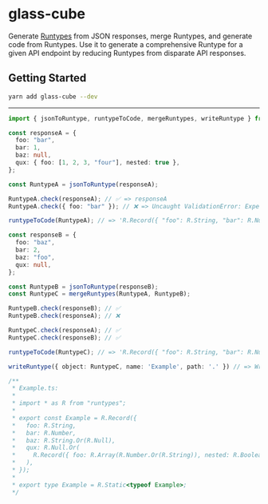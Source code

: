 # glass-cube

Generate [Runtypes](https://github.com/pelotom/runtypes) from JSON responses, merge Runtypes, and generate code from Runtypes. Use it to generate a comprehensive Runtype for a given API endpoint by reducing Runtypes from disparate API responses.

## Getting Started

```sh
yarn add glass-cube --dev
```

-----

```ts
import { jsonToRuntype, runtypeToCode, mergeRuntypes, writeRuntype } from "glass-cube";

const responseA = {
  foo: "bar",
  bar: 1,
  baz: null,
  qux: { foo: [1, 2, 3, "four"], nested: true },
};

const RuntypeA = jsonToRuntype(responseA);

RuntypeA.check(responseA); // ✅ => responseA
RuntypeA.check({ foo: "bar" }); // ❌ => Uncaught ValidationError: Expected number, but was undefined

runtypeToCode(RuntypeA); // => 'R.Record({ "foo": R.String, "bar": R.Number, "baz": R.Null, "qux": R.Record({ "foo": R.Array(R.Number.Or(R.String)), "nested": R.Boolean }) })'

const responseB = {
  foo: "baz",
  bar: 2,
  baz: "foo",
  qux: null,
};

const RuntypeB = jsonToRuntype(responseB);
const RuntypeC = mergeRuntypes(RuntypeA, RuntypeB);

RuntypeB.check(responseB); // ✅
RuntypeB.check(responseA); // ❌

RuntypeC.check(responseA); // ✅
RuntypeC.check(responseB); // ✅

runtypeToCode(RuntypeC); // => 'R.Record({ "foo": R.String, "bar": R.Number, "baz": R.String.Or(R.Null), "qux": R.Null.Or(R.Record({ "foo": R.Array(R.Number.Or(R.String)), "nested": R.Boolean })) })'

writeRuntype({ object: RuntypeC, name: 'Example', path: '.' }) // => Wrote: ./Example.ts

/**
 * Example.ts:
 *
 * import * as R from "runtypes";
 * 
 * export const Example = R.Record({
 *   foo: R.String,
 *   bar: R.Number,
 *   baz: R.String.Or(R.Null),
 *   qux: R.Null.Or(
 *     R.Record({ foo: R.Array(R.Number.Or(R.String)), nested: R.Boolean })
 *   ),
 * });
 * 
 * export type Example = R.Static<typeof Example>;
 */
```
